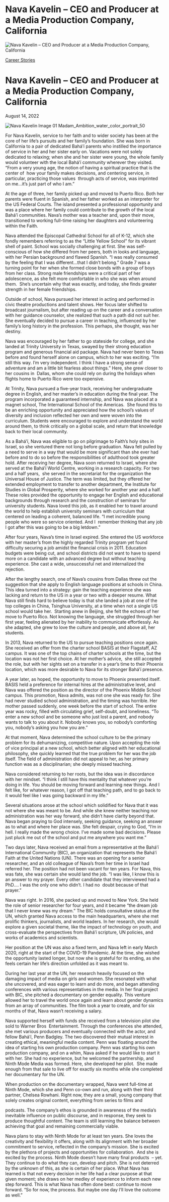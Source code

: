 # Nava Kavelin – CEO and Producer at a Media Production Company, California

![Nava Kavelin – CEO and Producer at a Media Production Company, California](https://madamambition.com/wp-content/uploads/2022/12/Nava-Kavelin-Image-01-Madam_Ambition_water_color_portrait_50.jpeg)

[Career Stories](https://madamambition.com/category/career-stories/)

Nava Kavelin – CEO and Producer at a Media Production Company, California
=========================================================================

August 14, 2022

![](https://madamambition.com/wp-content/uploads/2022/12/Nava-Kavelin-Image-01-Madam_Ambition_water_color_portrait_50.jpeg "Nava Kavelin Image 01 Madam_Ambition_water_color_portrait_50")

For Nava Kavelin, service to her faith and to wider society has been at the core of her life’s pursuits and her family’s foundation. She was born in California to a pair of dedicated Bahá’í parents who instilled the importance of service in her and her sister early on. Vacations were not solely dedicated to relaxing; when she and her sister were young, the whole family would volunteer with the local Bahá’í community wherever they visited.  “From a very young age, the notion of having a spiritual practice that is the center of  how your family makes decisions, and centering service, in particular, practicing those values  through acts of service, was imprinted on me…it’s just part of who I am.”

At the age of three, her family picked up and moved to Puerto Rico. Both her parents were fluent in Spanish, and her father worked as an interpreter for the US Federal Courts. The island presented a professional opportunity and was a place where her family could contribute to the growth of the local Bahá’í communities. Nava’s mother was a teacher and, upon their move,  transitioned to working full-time raising her daughters and volunteering within the Faith.

Nava attended the Episcopal Cathedral School for all of K-12, which she fondly remembers referring to as the “Little Yellow School” for its vibrant shell of paint. School was socially challenging at first. She was self-conscious of how she differed from her peers, both in looks and language, with her Persian background and flawed Spanish. “I was really consumed by the feeling that I was different…that I didn’t belong.” Grade 7 was a turning point for her when she formed close bonds with a group of boys from her class. Strong male friendships were a critical part of her adolescence, as she felt more comfortable in who she was when around them.  She’s uncertain why that was exactly, and today, she finds greater strength in her female friendships.

Outside of school, Nava pursued her interest in acting and performed in civic theatre productions and talent shows. Her focus later shifted to broadcast journalism, but after reading up on the career and a conversation with her guidance counselor, she realized that such a path did not suit her. She eventually decided to pursue a career in teaching, influenced by her family’s long history in the profession. This perhaps, she thought, was her destiny.

Nava was encouraged by her father to go stateside for college, and she landed at Trinity University in Texas, swayed by their strong education program and generous financial aid package. Nava had never been to Texas before and found herself alone on campus, which to her was exciting. “I’m still this way. I’m very independent. I think I have a strong sense of  adventure and am a little bit fearless about things.” Here, she grew closer to her cousins in  Dallas, whom she could rely on during the holidays when flights home to Puerto Rico were too expensive.

At Trinity, Nava pursued a five-year track, receiving her undergraduate degree in English, and her master’s in education during the final year. The program incorporated a guaranteed internship, and Nava was placed at a magnet school, The International School of the Americas.  She found this to be an enriching opportunity and appreciated how the school’s values of diversity and inclusion reflected her own and were woven into the curriculum. Students were encouraged to explore and understand the world around them, to think critically on a global scale, and return that knowledge back to their local community.

As a Bahá’í, Nava was eligible to go on pilgrimage to Faith’s holy sites in Israel, so she ventured there not long before graduation. Nava felt pulled by a need to serve in a way that would be more significant than she ever had before and to do so before the responsibilities of adulthood took greater hold. After receiving her degree, Nava soon returned to Israel, where she served at the Bahá’í World Centre, working in a research capacity. For two and a half years,  she served in the secretariat for the organization the Universal House of Justice. The term was limited, but they offered her extended employment to transfer to another department, the Institute for Studies in Global Prosperity, where she worked for another year and a half. These roles provided the opportunity to engage her English and educational backgrounds through research and the construction of seminars for university students. Nava loved this job, as it enabled her to travel around the world to help establish university seminars with curriculum that centered on leading a coherent, balanced life. “I met incredible young people who were so service oriented. And I  remember thinking that any job I got after this was going to be a big letdown.”

After four years, Nava’s time in Israel expired. She entered the US workforce with her master’s from the highly regarded Trinity program yet found difficulty securing a job amidst the financial crisis in 2011. Education budgets were being cut, and school districts did not want to have to spend more on a candidate with an advanced degree but without teaching experience. She cast a wide, unsuccessful net and internalized the rejection.

After the lengthy search, one of Nava’s cousins from Dallas threw out the suggestion that she apply to English language positions at schools in China. This idea turned into a strategy: gain the teaching experience she was lacking and return to the US in a year or two with a deeper resume. What Nava still finds hard to believe today is that she landed a job at one of the top colleges in China, Tsinghua University, at a time when not a single US school would take her.  Starting anew in Beijing, she felt the echoes of her move to Puerto Rico. Not knowing the language, she struggled through her first year, feeling alienated by her inability to communicate effortlessly. As she adapted, she grew to love the culture and people, and above all, her students.

In 2013, Nava returned to the US to pursue teaching positions once again. She received an offer from the charter school BASIS at their Flagstaff, AZ campus. It was one of the top chains of charter schools at the time, but the location was not her first choice. At her mother’s advice,  she still accepted the role, but with her sights set on a transfer in a year’s time to their Phoenix location, which was more desirable to Nava for its stronger Bahá’í presence.

A year later, as hoped, the opportunity to move to Phoenix presented itself. BASIS held a preference for internal hires at the administrative level, and Nava was offered the position as the director of the Phoenix Middle School campus. This promotion, Nava admits, was not one she was ready for. She had never studied school administration, and the timing was horrible. Her mother passed suddenly, one week before the start of school. The entire year was rocky, filled with circulating grief, self-doubt, and loneliness. “To enter a new school and be someone who just lost a parent, and nobody wants to talk to you about it. Nobody knows you, so nobody’s comforting you, nobody’s asking you how you are.”

At that moment, Nava determined the school culture to be the primary problem for its dehumanizing, competitive nature. Upon accepting the role of vice principal at a new school, which better aligned with her educational philosophy, she quickly learned that the true problem for her was the job itself. The field of administration did not appeal to her, as her primary function was as a disciplinarian; she deeply missed teaching.

Nava considered returning to her roots, but the idea was in discordance with her mindset. “I think I still have this mentality that whatever you’re doing in life. You should be moving forward and learning new things. And I felt like, for whatever reason, I got off that teaching path, and to go back to it would feel like I was going backward in my life.”

Several situations arose at the school which solidified for Nava that it was not where she was meant to be. And while she knew neither teaching nor administration was her way forward, she didn’t have clarity beyond that. Nava began praying to God intensely, seeking guidance, seeking an answer as to what and where her place was. She felt despair, crying to God, “I’m in hell. I really made the wrong choice. I’ve made some bad decisions. Please just pluck me out of the school and put me anywhere you want me.”

Two days later, Nava received an email from a representative at the Bahá’í International Community (BIC), an organization that represents the Bahá’í Faith at the United Nations (UN). There was an opening for a senior researcher, and an old colleague of Nava’s from her time in Israel had referred her. The position had not been vacant for ten years. For Nava, this was fate, she was certain she would land the job. “I was like, I know this is an answer to my prayer. Every other candidate that they interviewed had a PhD.… I was the only one who didn’t. I had no  doubt because of that prayer.”

Nava was right. In 2016, she packed up and moved to New York. She held the role of senior researcher for four years, and it became “the dream job that I never knew was my dream.” The BIC holds consultative status at the UN, which granted Nava access to the main headquarters, where she met prolific thinkers, journalists, and world leaders. In her research, she would explore a given societal theme, like the impact of technology on youth, and cross-evaluate the perspectives from Bahá’í scripture, UN policies, and works of academics and scientists.

Her position at the UN was also a fixed term, and Nava left in early March 2020, right at the start of the COVID-19 Pandemic. At the time, she wished the opportunity lasted longer, but now she is grateful for its ending, as she feels certain her life’s direction unfolded as it was meant to.

During her last year at the UN, her research heavily focused on the damaging impact of media on girls and women. She resonated with what she uncovered, and was eager to learn and do more, and began attending conferences with various representatives in the media. In her final project with BIC, she pitched a documentary on gender equality. This venture allowed her to travel the world once again and learn about gender dynamics from an array of communities. The film took a year to create, and for six months of that, Nava wasn’t receiving a salary.

Nava supported herself with funds she received from a television pilot she sold to Warner Bros  Entertainment. Through the conferences she attended, she met various producers and eventually connected with the actor, and fellow Bahá’í, Penn Badgley. The two discovered their mutual interest in creating ethical, meaningful media content. Penn was floating around the idea of starting his own production company. Penn was starting his own production company, and on a whim, Nava asked if he would like to start it with her. She had no experience, but he welcomed the partnership, and Ninth Mode Media was formed. Here, she developed her pilot.  She made enough from that sale to live off for exactly six months while she completed her documentary for the UN.

When production on the documentary wrapped, Nava went full-time at Ninth Mode, which she and Penn co-own and run, along with their third partner, Chelsea Rowhani. Right now, they are a small, young company that solely creates original content, everything from series to films and

podcasts. The company’s ethos is grounded in awareness of the media’s inevitable influence on public discourse, and in response, they seek to produce thoughtful content. The team is still learning the balance between achieving that goal and remaining commercially viable.

Nava plans to stay with Ninth Mode for at least ten years. She loves the creativity and flexibility it offers, along with its alignment with her broader commitment to service, reflected in the company’s mission. She is excited by the plethora of projects and opportunities for collaboration.  And she is excited by the process. Ninth Mode doesn’t have many final products  – yet. They continue to do what they can, develop and pitch. She is not deterred by the unknown of this, as she is certain of her place. What Nava has learned is that not every decision in her life had a clear purpose at that given moment; she draws on her medley of experience to inform each new step forward. This is what Nava has often done best: continue to move forward. “So for now, the process. But maybe one day I’ll love the outcome as well.”